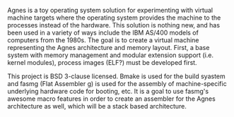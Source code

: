 Agnes is a toy operating system solution for experimenting with virtual machine targets where the operating system provides the machine to the processes instead of the hardware. This solution is nothing new, and has been used in a variety of ways include the IBM AS/400 models of computers from the 1980s. The goal is to create a virtual machine representing the Agnes architecture and memory layout. First, a base system with memory management and modular extension support (i.e. kernel modules), process images (ELF?) must be developed first.

This project is BSD 3-clause licensed. Bmake is used for the build syastem and fasmg (Flat Assembler g) is used for the assembly of machine-specific underlying hardware code for booting, etc. It is a goal to use fasmg's awesome macro features in order to create an assembler for the Agnes architecture as well, which will be a stack based architecture.
